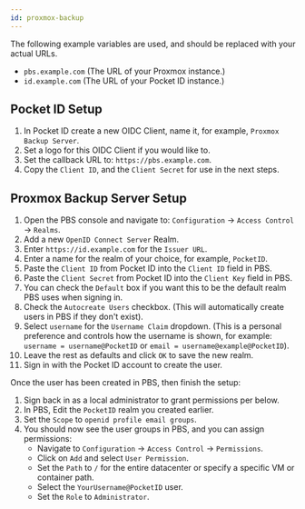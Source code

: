 ```yaml
---
id: proxmox-backup
---
```


The following example variables are used, and should be replaced with your actual URLs.

- `pbs.example.com` (The URL of your Proxmox instance.)
- `id.example.com` (The URL of your Pocket ID instance.)

## Pocket ID Setup

1. In Pocket ID create a new OIDC Client, name it, for example, `Proxmox Backup Server`.
2. Set a logo for this OIDC Client if you would like to.
3. Set the callback URL to: `https://pbs.example.com`.
4. Copy the `Client ID`, and the `Client Secret` for use in the next steps.

## Proxmox Backup Server Setup

1. Open the PBS console and navigate to: `Configuration` -> `Access Control` -> `Realms`.
2. Add a new `OpenID Connect Server` Realm.
3. Enter `https://id.example.com` for the `Issuer URL`.
4. Enter a name for the realm of your choice, for example, `PocketID`.
5. Paste the `Client ID` from Pocket ID into the `Client ID` field in PBS.
6. Paste the `Client Secret` from Pocket ID into the `Client Key` field in PBS.
7. You can check the `Default` box if you want this to be the default realm PBS uses when signing in.
8. Check the `Autocreate Users` checkbox. (This will automatically create users in PBS if they don't exist).
9. Select `username` for the `Username Claim` dropdown. (This is a personal preference and controls how the username is shown, for example: `username = username@PocketID` or `email = username@example@PocketID`).
10. Leave the rest as defaults and click `OK` to save the new realm.
11. Sign in with the Pocket ID account to create the user.

Once the user has been created in PBS, then finish the setup:

1. Sign back in as a local administrator to grant permissions per below.
2. In PBS, Edit the `PocketID` realm you created earlier.
3. Set the `Scope` to `openid profile email groups`.
4. You should now see the user groups in PBS, and you can assign permissions:
   - Navigate to `Configuration` -> `Access Control` -> `Permissions`.
   - Click on `Add` and select `User Permission`.
   - Set the `Path` to `/` for the entire datacenter or specify a specific VM or container path.
   - Select the `YourUsername@PocketID` user.
   - Set the `Role` to `Administrator`.
